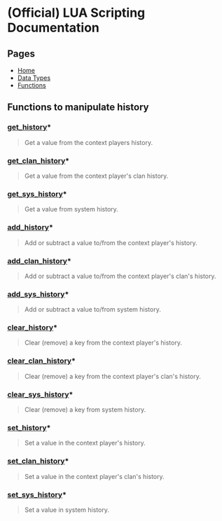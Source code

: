 
# (Official) LUA Scripting Documentation

## Pages

- [Home](../../index)
- [Data Types](../data-types)
- [Functions](../functions)

## Functions to manipulate history

### [get_history](history/get_history)*

> Get a value from the context players history.

### [get_clan_history](history/get_clan_history)*

> Get a value from the context player's clan history.

### [get_sys_history](history/get_sys_history)*

> Get a value from system history.

### [add_history](history/add_history)*

> Add or subtract a value to/from the context player's history.

### [add_clan_history](history/add_clan_history)*

> Add or subtract a value to/from the context player's clan's history.

### [add_sys_history](history/add_sys_history)*

> Add or subtract a value to/from system history.

### [clear_history](history/clear_history)*

> Clear (remove) a key from the context player's history.

### [clear_clan_history](history/clear_clan_history)*

> Clear (remove) a key from the context player's clan's history.

### [clear_sys_history](history/clear_sys_history)*

> Clear (remove) a key from system history.

### [set_history](history/set_history)*

> Set a value in the context player's history.

### [set_clan_history](history/set_clan_history)*

> Set a value in the context player's clan's history.

### [set_sys_history](history/set_sys_history)*

> Set a value in system history.
